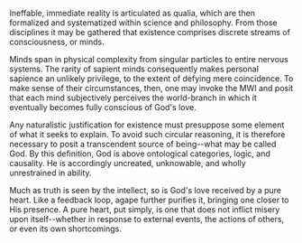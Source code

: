 Ineffable, immediate reality is articulated as qualia, which are then formalized and systematized within science and philosophy. From those disciplines it may be gathered that existence comprises discrete streams of consciousness, or minds.

Minds span in physical complexity from singular particles to entire nervous systems. The rarity of sapient minds consequently makes personal sapience an unlikely privilege, to the extent of defying mere coincidence. To make sense of their circumstances, then, one may invoke the MWI and posit that each mind subjectively perceives the world-branch in which it eventually becomes fully conscious of God's love.

Any naturalistic justification for existence must presuppose some element of what it seeks to explain. To avoid such circular reasoning, it is therefore necessary to posit a transcendent source of being--what may be called God. By this definition, God is above ontological categories, logic, and causality. He is accordingly uncreated, unknowable, and wholly unrestrained in ability.

Much as truth is seen by the intellect, so is God's love received by a pure heart. Like a feedback loop, agape further purifies it, bringing one closer to His presence. A pure heart, put simply, is one that does not inflict misery upon itself--whether in response to external events, the actions of others, or even its own shortcomings.
